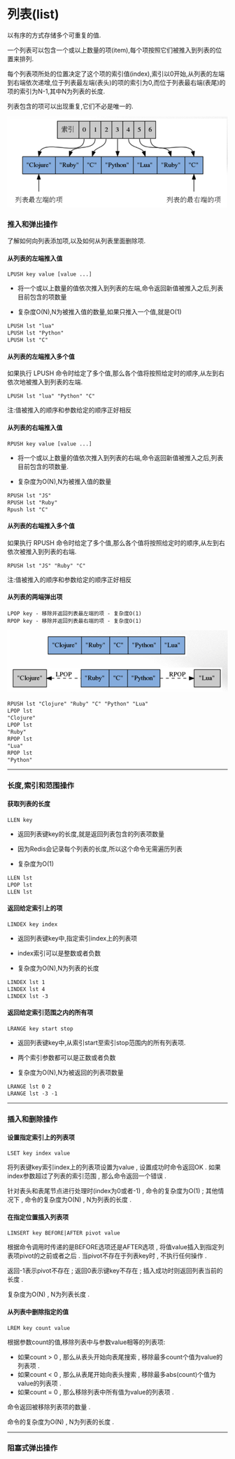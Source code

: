 # 列表\(list\)

以有序的方式存储多个可重复的值.

一个列表可以包含一个或以上数量的项\(item\),每个项按照它们被推入到列表的位置来排列.

每个列表项所处的位置决定了这个项的索引值\(index\),索引以0开始,从列表的左端到右端依次递增,位于列表最左端\(表头\)的项的索引为0,而位于列表最右端\(表尾\)的项的索引为N-1,其中N为列表的长度.

列表包含的项可以出现重复,它们不必是唯一的.

![](/Snip20160712_6.png)

### 推入和弹出操作

了解如何向列表添加项,以及如何从列表里面删除项.

#### 从列表的左端推入值

```
LPUSH key value [value ...]
```

* 将一个或以上数量的值依次推入到列表的左端,命令返回新值被推入之后,列表目前包含的项数量

* 复杂度O\(N\),N为被推入值的数量,如果只推入一个值,就是O\(1\)

```
LPUSH lst "lua"
LPUSH lst "Python"
LPUSH lst "C"
```

#### 从列表的左端推入多个值

如果执行 LPUSH 命令时给定了多个值,那么各个值将按照给定时的顺序,从左到右依次地被推入到列表的左端.

```
LPUSH lst "lua" "Python" "C"
```

注:值被推入的顺序和参数给定的顺序正好相反

#### 从列表的右端推入值

```
RPUSH key value [value ...]
```

* 将一个或以上数量的值依次推入到列表的右端,命令返回新值被推入之后,列表目前包含的项数量.

* 复杂度为O\(N\),N为被推入值的数量

```
RPUSH lst "JS"
RPUSH lst "Ruby"
Rpush lst "C"
```

#### 从列表的右端推入多个值

如果执行 RPUSH 命令时给定了多个值,那么各个值将按照给定时的顺序,从左到右依次被推入到列表的右端.

```
RPUSH lst "JS" "Ruby" "C"
```

注:值被推入的顺序和参数给定的顺序正好相反

#### 从列表的两端弹出项

```
LPOP key - 移除并返回列表最左端的项 - 复杂度O(1)
RPOP key - 移除并返回列表最右端的项 - 复杂度O(1)
```

![](/Snip20160712_7.png)

```
RPUSH lst "Clojure" "Ruby" "C" "Python" "Lua"
LPOP lst
"Clojure"
LPOP lst
"Ruby"
RPOP lst
"Lua"
RPOP lst
"Python"
```

---

### 长度,索引和范围操作

#### 获取列表的长度

```
LLEN key
```

* 返回列表键key的长度,就是返回列表包含的列表项数量

* 因为Redis会记录每个列表的长度,所以这个命令无需遍历列表

* 复杂度为O\(1\)

```
LLEN lst
LPOP lst
LLEN lst
```

#### 返回给定索引上的项

```
LINDEX key index
```

* 返回列表键key中,指定索引index上的列表项

* index索引可以是整数或者负数

* 复杂度为O\(N\),N为列表的长度

```
LINDEX lst 1
LINDEX lst 4
LINDEX lst -3
```

#### 返回给定索引范围之内的所有项

```
LRANGE key start stop
```

* 返回列表键key中,从索引start至索引stop范围内的所有列表项.

* 两个索引参数都可以是正数或者负数

* 复杂度为O\(N\),N为被返回的列表项数量

```
LRANGE lst 0 2
LRANGE lst -3 -1
```

---

### 插入和删除操作

#### 设置指定索引上的列表项

```
LSET key index value
```

将列表键key索引index上的列表项设置为value , 设置成功时命令返回OK . 如果index参数超过了列表的索引范围 , 那么命令返回一个错误 .

针对表头和表尾节点进行处理时\(index为0或者-1\) , 命令的复杂度为O\(1\) ; 其他情况下 , 命令的复杂度为O\(N\) , N为列表的长度 .

#### 在指定位置插入列表项

```
LINSERT key BEFORE|AFTER pivot value
```

根据命令调用时传递的是BEFORE选项还是AFTER选项 , 将值value插入到指定列表项pivot的之前或者之后 . 当pivot不存在于列表key时 , 不执行任何操作 . 

返回-1表示pivot不存在 ; 返回0表示键key不存在 ; 插入成功时则返回列表当前的长度 . 

复杂度为O\(N\) , N为列表长度 . 

#### 从列表中删除指定的值

```
LREM key count value
```

根据参数count的值,移除列表中与参数value相等的列表项:

* 如果count &gt; 0 , 那么从表头开始向表尾搜索 , 移除最多count个值为value的列表项 . 
* 如果count &lt; 0 , 那么从表尾开始向表头搜索 , 移除最多abs\(count\)个值为value的列表项 . 
* 如果count = 0 , 那么移除列表中所有值为value的列表项 . 

命令返回被移除列表项的数量 . 

命令的复杂度为O\(N\) , N为列表的长度 . 



---

### 阻塞式弹出操作



